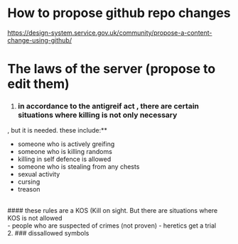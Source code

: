 # How to propose github repo changes
https://design-system.service.gov.uk/community/propose-a-content-change-using-github/
# The laws of the server (propose to edit them)
1. ### in accordance to the antigreif act , there are certain situations where killing is not only necessary
, but it is needed. these include:**
- someone who is actively greifing
- someone who is killing randoms
- killing in self defence is allowed 
- someone who is stealing from any chests
- sexual activity
- cursing
- treason
<br>
#### these rules are a KOS (Kill on sight. But there are situations where KOS is not allowed
<br>
- people who are suspected of crimes (not proven)
- heretics get a trial
<br>
2. ### dissallowed symbols
